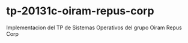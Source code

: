 tp-20131c-oiram-repus-corp
==========================

Implementacion del TP de Sistemas Operativos del grupo Oiram Repus Corp